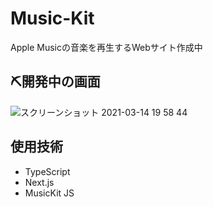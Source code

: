 # Music-Kit
Apple Musicの音楽を再生するWebサイト作成中

## ⛏開発中の画面
![スクリーンショット 2021-03-14 19 58 44](https://user-images.githubusercontent.com/45593212/111065941-bdc0fb00-84ff-11eb-9eb5-1ace9181b192.png)


## 使用技術
- TypeScript
- Next.js
- MusicKit JS